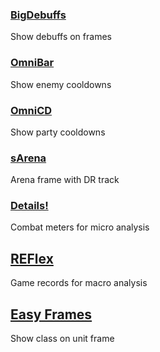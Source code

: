 ### [BigDebuffs](https://wow.curseforge.com/projects/bigdebuffs?gameCategorySlug=addons&projectID=82697)
Show debuffs on frames

### [OmniBar](https://wow.curseforge.com/projects/omnibar?gameCategorySlug=addons&projectID=85814)
Show enemy cooldowns

### [OmniCD](https://wow.curseforge.com/projects/omnicd?gameCategorySlug=addons&projectID=306489)
Show party cooldowns

### [sArena](https://wow.curseforge.com/projects/sarena?gameCategorySlug=addons&projectID=47182)
Arena frame with DR track

### [Details!](https://wow.curseforge.com/projects/details?gameCategorySlug=addons&projectID=61284)
Combat meters for micro analysis

## [REFlex](https://wow.curseforge.com/projects/reflex-battleground-historian?gameCategorySlug=addons&projectID=28545)
Game records for macro analysis

## [Easy Frames](https://wow.curseforge.com/projects/easy-frames)
Show class on unit frame
